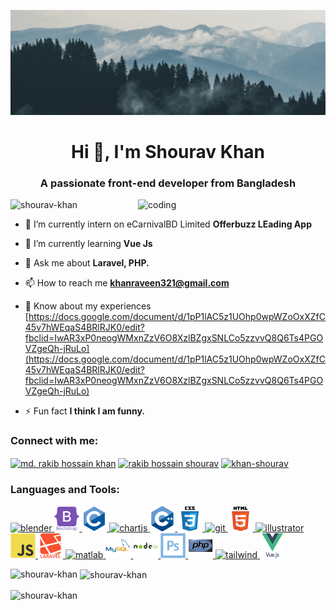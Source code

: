 

![logo](https://github.com/Shourav-khan/Shourav-khan/blob/main/Shourav.gif)


<h1 align="center">Hi 👋, I'm Shourav Khan</h1>
<h3 align="center">A passionate front-end developer from Bangladesh</h3>

<img align="right" alt="coding" width="300" src="https://pbs.twimg.com/media/FTgm4EaVEAI1-O0.jpg">

<p align="left"> <img src="https://komarev.com/ghpvc/?username=shourav-khan&label=Profile%20views&color=0e75b6&style=flat" alt="shourav-khan" /> </p>

- 🔭 I’m currently intern on eCarnivalBD Limited **Offerbuzz LEading App**

- 🌱 I’m currently learning **Vue Js**

- 💬 Ask me about **Laravel, PHP.**

- 📫 How to reach me **khanraveen321@gmail.com**

- 📄 Know about my experiences [https://docs.google.com/document/d/1pP1lAC5z1UOhp0wpWZoOxXZfC45v7hWEqaS4BRlRJK0/edit?fbclid=IwAR3xP0neogWMxnZzV6O8XzlBZgxSNLCo5zzvvQ8Q6Ts4PGOVZgeQh-jRuLo](https://docs.google.com/document/d/1pP1lAC5z1UOhp0wpWZoOxXZfC45v7hWEqaS4BRlRJK0/edit?fbclid=IwAR3xP0neogWMxnZzV6O8XzlBZgxSNLCo5zzvvQ8Q6Ts4PGOVZgeQh-jRuLo)

- ⚡ Fun fact **I think I am funny.**

<h3 align="left">Connect with me:</h3>
<p align="left">
<a href="https://linkedin.com/in/md. rakib hossain khan" target="blank"><img align="center" src="https://raw.githubusercontent.com/rahuldkjain/github-profile-readme-generator/master/src/images/icons/Social/linked-in-alt.svg" alt="md. rakib hossain khan" height="30" width="40" /></a>
<a href="https://fb.com/rakib hossain shourav" target="blank"><img align="center" src="https://raw.githubusercontent.com/rahuldkjain/github-profile-readme-generator/master/src/images/icons/Social/facebook.svg" alt="rakib hossain shourav" height="30" width="40" /></a>
<a href="https://instagram.com/khan-shourav" target="blank"><img align="center" src="https://raw.githubusercontent.com/rahuldkjain/github-profile-readme-generator/master/src/images/icons/Social/instagram.svg" alt="khan-shourav" height="30" width="40" /></a>
</p>

<h3 align="left">Languages and Tools:</h3>
<p align="left"> <a href="https://www.blender.org/" target="_blank" rel="noreferrer"> <img src="https://download.blender.org/branding/community/blender_community_badge_white.svg" alt="blender" width="40" height="40"/> </a> <a href="https://getbootstrap.com" target="_blank" rel="noreferrer"> <img src="https://raw.githubusercontent.com/devicons/devicon/master/icons/bootstrap/bootstrap-plain-wordmark.svg" alt="bootstrap" width="40" height="40"/> </a> <a href="https://www.cprogramming.com/" target="_blank" rel="noreferrer"> <img src="https://raw.githubusercontent.com/devicons/devicon/master/icons/c/c-original.svg" alt="c" width="40" height="40"/> </a> <a href="https://www.chartjs.org" target="_blank" rel="noreferrer"> <img src="https://www.chartjs.org/media/logo-title.svg" alt="chartjs" width="40" height="40"/> </a> <a href="https://www.w3schools.com/cpp/" target="_blank" rel="noreferrer"> <img src="https://raw.githubusercontent.com/devicons/devicon/master/icons/cplusplus/cplusplus-original.svg" alt="cplusplus" width="40" height="40"/> </a> <a href="https://www.w3schools.com/css/" target="_blank" rel="noreferrer"> <img src="https://raw.githubusercontent.com/devicons/devicon/master/icons/css3/css3-original-wordmark.svg" alt="css3" width="40" height="40"/> </a> <a href="https://git-scm.com/" target="_blank" rel="noreferrer"> <img src="https://www.vectorlogo.zone/logos/git-scm/git-scm-icon.svg" alt="git" width="40" height="40"/> </a> <a href="https://www.w3.org/html/" target="_blank" rel="noreferrer"> <img src="https://raw.githubusercontent.com/devicons/devicon/master/icons/html5/html5-original-wordmark.svg" alt="html5" width="40" height="40"/> </a> <a href="https://www.adobe.com/in/products/illustrator.html" target="_blank" rel="noreferrer"> <img src="https://www.vectorlogo.zone/logos/adobe_illustrator/adobe_illustrator-icon.svg" alt="illustrator" width="40" height="40"/> </a> <a href="https://developer.mozilla.org/en-US/docs/Web/JavaScript" target="_blank" rel="noreferrer"> <img src="https://raw.githubusercontent.com/devicons/devicon/master/icons/javascript/javascript-original.svg" alt="javascript" width="40" height="40"/> </a> <a href="https://laravel.com/" target="_blank" rel="noreferrer"> <img src="https://raw.githubusercontent.com/devicons/devicon/master/icons/laravel/laravel-plain-wordmark.svg" alt="laravel" width="40" height="40"/> </a> <a href="https://www.mathworks.com/" target="_blank" rel="noreferrer"> <img src="https://upload.wikimedia.org/wikipedia/commons/2/21/Matlab_Logo.png" alt="matlab" width="40" height="40"/> </a> <a href="https://www.mysql.com/" target="_blank" rel="noreferrer"> <img src="https://raw.githubusercontent.com/devicons/devicon/master/icons/mysql/mysql-original-wordmark.svg" alt="mysql" width="40" height="40"/> </a> <a href="https://nodejs.org" target="_blank" rel="noreferrer"> <img src="https://raw.githubusercontent.com/devicons/devicon/master/icons/nodejs/nodejs-original-wordmark.svg" alt="nodejs" width="40" height="40"/> </a> <a href="https://www.photoshop.com/en" target="_blank" rel="noreferrer"> <img src="https://raw.githubusercontent.com/devicons/devicon/master/icons/photoshop/photoshop-line.svg" alt="photoshop" width="40" height="40"/> </a> <a href="https://www.php.net" target="_blank" rel="noreferrer"> <img src="https://raw.githubusercontent.com/devicons/devicon/master/icons/php/php-original.svg" alt="php" width="40" height="40"/> </a> <a href="https://tailwindcss.com/" target="_blank" rel="noreferrer"> <img src="https://www.vectorlogo.zone/logos/tailwindcss/tailwindcss-icon.svg" alt="tailwind" width="40" height="40"/> </a> <a href="https://vuejs.org/" target="_blank" rel="noreferrer"> <img src="https://raw.githubusercontent.com/devicons/devicon/master/icons/vuejs/vuejs-original-wordmark.svg" alt="vuejs" width="40" height="40"/> </a> </p>

<p><img align="left" src="https://github-readme-stats.vercel.app/api/top-langs?username=shourav-khan&show_icons=true&locale=en&layout=compact" alt="shourav-khan" /></p>

<p>&nbsp;<img align="center" src="https://github-readme-stats.vercel.app/api?username=shourav-khan&show_icons=true&locale=en" alt="shourav-khan" /></p>

<p><img align="center" src="https://github-readme-streak-stats.herokuapp.com/?user=shourav-khan&" alt="shourav-khan" /></p>
